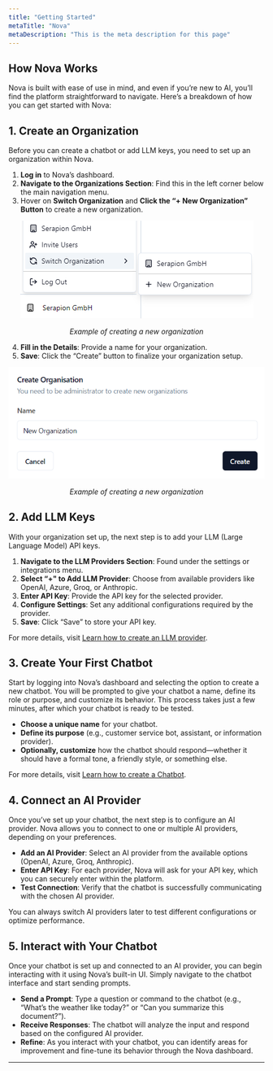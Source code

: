 ```yaml
---
title: "Getting Started"
metaTitle: "Nova"
metaDescription: "This is the meta description for this page"
---
```


## How Nova Works

Nova is built with ease of use in mind, and even if you’re new to AI, you’ll find the platform straightforward to navigate. Here’s a breakdown of how you can get started with Nova:

## 1. Create an Organization

Before you can create a chatbot or add LLM keys, you need to set up an organization within Nova.

1. **Log in** to Nova’s dashboard.
2. **Navigate to the Organizations Section**: Find this in the left corner below the main navigation menu.
3. Hover on **Switch Organization** and **Click the “+ New Organization” Button** to create a new organization.

<div style="text-align: center;">
  <img src="./images/create-organization.png" alt="Create Organization" />
  <p><em>Example of creating a new organization</em></p>
</div>

4. **Fill in the Details**: Provide a name for your organization.
5. **Save**: Click the “Create” button to finalize your organization setup.

<div style="text-align: center;">
  <img src="./images/dialog-create-organization.png" alt="Create Organization" />
  <p><em>Example of creating a new organization</em></p>
</div>

## 2. Add LLM Keys

With your organization set up, the next step is to add your LLM (Large Language Model) API keys.

1. **Navigate to the LLM Providers Section**: Found under the settings or integrations menu.
2. **Select “+" to Add LLM Provider**: Choose from available providers like OpenAI, Azure, Groq, or Anthropic.
3. **Enter API Key**: Provide the API key for the selected provider.
4. **Configure Settings**: Set any additional configurations required by the provider.
5. **Save**: Click “Save” to store your API key.

For more details, visit [Learn how to create an LLM provider](../getting-started/llm-providers).

## 3. Create Your First Chatbot

Start by logging into Nova’s dashboard and selecting the option to create a new chatbot. You will be prompted to give your chatbot a name, define its role or purpose, and customize its behavior. This process takes just a few minutes, after which your chatbot is ready to be tested.

- **Choose a unique name** for your chatbot.
- **Define its purpose** (e.g., customer service bot, assistant, or information provider).
- **Optionally, customize** how the chatbot should respond—whether it should have a formal tone, a friendly style, or something else.

For more details, visit [Learn how to create a Chatbot](/getting-started/bots).

## 4. Connect an AI Provider

Once you’ve set up your chatbot, the next step is to configure an AI provider. Nova allows you to connect to one or multiple AI providers, depending on your preferences.

- **Add an AI Provider**: Select an AI provider from the available options (OpenAI, Azure, Groq, Anthropic).
- **Enter API Key**: For each provider, Nova will ask for your API key, which you can securely enter within the platform.
- **Test Connection**: Verify that the chatbot is successfully communicating with the chosen AI provider.

You can always switch AI providers later to test different configurations or optimize performance.


## 5. Interact with Your Chatbot

Once your chatbot is set up and connected to an AI provider, you can begin interacting with it using Nova’s built-in UI. Simply navigate to the chatbot interface and start sending prompts.

- **Send a Prompt**: Type a question or command to the chatbot (e.g., “What’s the weather like today?” or “Can you summarize this document?”).
- **Receive Responses**: The chatbot will analyze the input and respond based on the configured AI provider.
- **Refine**: As you interact with your chatbot, you can identify areas for improvement and fine-tune its behavior through the Nova dashboard.

---
